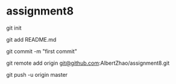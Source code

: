 # assignment8

git init

git add README.md

git commit -m "first commit"

git remote add origin git@github.com:AlbertZhao/assignment8.git

git push -u origin master

